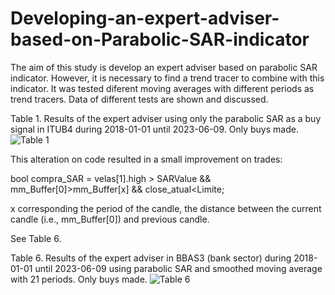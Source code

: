 # Developing-an-expert-adviser-based-on-Parabolic-SAR-indicator
The aim of this study is develop an expert adviser based on parabolic SAR indicator. However, it is necessary to find a trend tracer to combine with this indicator. It was tested diferent moving averages with different periods as trend tracers. Data of different tests are shown and discussed.

Table 1. Results of the expert adviser using only the parabolic SAR as a buy signal in ITUB4 during 2018-01-01 until 2023-06-09. Only buys made.
![Table 1 ](https://github.com/Andre-Luis-Lopes-da-Silva/Developing-an-expert-adviser-based-on-Parabolic-SAR-indicator/assets/78765404/eadee7c6-3d40-416b-91ef-e2dcbb3910a8)

This alteration on code resulted in a small improvement on trades:

bool compra_SAR = velas[1].high > SARValue && mm_Buffer[0]>mm_Buffer[x] && close_atual<Limite;

x corresponding the period of the candle, the distance between the current candle (i.e., mm_Buffer[0]) and previous candle.

See Table 6. 

Table 6. Results of the expert adviser in BBAS3 (bank sector) during 2018-01-01 until 2023-06-09 using parabolic SAR and smoothed moving average with 21 periods. Only buys made.
![Table 6](https://github.com/Andre-Luis-Lopes-da-Silva/Developing-an-expert-adviser-based-on-Parabolic-SAR-indicator/assets/78765404/0a3fc123-40dc-4b39-a8b9-176f69301fcb)




